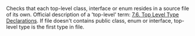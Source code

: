 Checks that each top-level class, interface or enum resides in a source
file of its own. Official description of a 'top-level' term: [7.6. Top
Level Type
Declarations](https://docs.oracle.com/javase/specs/jls/se11/html/jls-7.html#jls-7.6).
If file doesn't contains public class, enum or interface, top-level type
is the first type in file.
